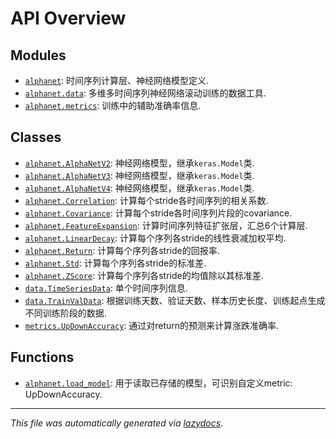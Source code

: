 <!-- markdownlint-disable -->

# API Overview

## Modules

- [`alphanet`](./alphanet.md#module-alphanet): 时间序列计算层、神经网络模型定义.
- [`alphanet.data`](./alphanet.data.md#module-alphanetdata): 多维多时间序列神经网络滚动训练的数据工具.
- [`alphanet.metrics`](./alphanet.metrics.md#module-alphanetmetrics): 训练中的辅助准确率信息.

## Classes

- [`alphanet.AlphaNetV2`](./alphanet.md#class-alphanetv2): 神经网络模型，继承``keras.Model``类.
- [`alphanet.AlphaNetV3`](./alphanet.md#class-alphanetv3): 神经网络模型，继承``keras.Model``类.
- [`alphanet.AlphaNetV4`](./alphanet.md#class-alphanetv4): 神经网络模型，继承``keras.Model``类.
- [`alphanet.Correlation`](./alphanet.md#class-correlation): 计算每个stride各时间序列的相关系数.
- [`alphanet.Covariance`](./alphanet.md#class-covariance): 计算每个stride各时间序列片段的covariance.
- [`alphanet.FeatureExpansion`](./alphanet.md#class-featureexpansion): 计算时间序列特征扩张层，汇总6个计算层.
- [`alphanet.LinearDecay`](./alphanet.md#class-lineardecay): 计算每个序列各stride的线性衰减加权平均.
- [`alphanet.Return`](./alphanet.md#class-return): 计算每个序列各stride的回报率.
- [`alphanet.Std`](./alphanet.md#class-std): 计算每个序列各stride的标准差.
- [`alphanet.ZScore`](./alphanet.md#class-zscore): 计算每个序列各stride的均值除以其标准差.
- [`data.TimeSeriesData`](./alphanet.data.md#class-timeseriesdata): 单个时间序列信息.
- [`data.TrainValData`](./alphanet.data.md#class-trainvaldata): 根据训练天数、验证天数、样本历史长度、训练起点生成不同训练阶段的数据.
- [`metrics.UpDownAccuracy`](./alphanet.metrics.md#class-updownaccuracy): 通过对return的预测来计算涨跌准确率.

## Functions

- [`alphanet.load_model`](./alphanet.md#function-load_model): 用于读取已存储的模型，可识别自定义metric: UpDownAccuracy.


---

_This file was automatically generated via [lazydocs](https://github.com/ml-tooling/lazydocs)._
